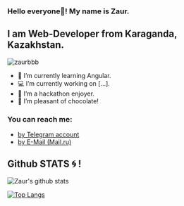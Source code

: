 ### Hello everyone👋! My name is Zaur.
## I am Web-Developer from Karaganda, Kazakhstan.

<p align="left"> <img src="https://komarev.com/ghpvc/?username=zaurbbb&label=Profile%20views&color=0e75b6&style=flat" alt="zaurbbb" /> </p>

- 🌱 I’m currently learning Angular.
- 💻 I’m currently working on [...].
- 🧿 I’m a hackathon enjoyer.
- 🍭 I’m pleasant of chocolate!

### You can reach me:
- <a href="https://t.me/lagmazavr" target="_blank">by Telegram account</a>
- <a href="mailto:zaurberdibekov@mail.ru" target="_blank">by E-Mail (Mail.ru)</a>


## Github STATS :cyclone: !

![Zaur's github stats](https://github-readme-stats.vercel.app/api?username=zaurbbb&show_icons=true&theme=algolia)

[![Top Langs](https://github-readme-stats.vercel.app/api/top-langs/?username=zaurbbb&layout=compact&theme=algolia)](https://github.com/anuraghazra/github-readme-stats)
